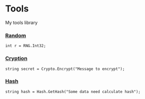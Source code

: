 # Tools
My tools library

### [Random](https://github.com/KwongHauLim/HaLi.Tools/tree/master/NetCore/HaLi.Tools.Randomization)
    int r = RNG.Int32;
    
    
### [Cryption](https://github.com/KwongHauLim/HaLi.Tools/tree/master/NetCore/HaLi.Tools.Encryption)
    string secret = Crypto.Encrypt("Message to encrypt");
    
### [Hash](https://github.com/KwongHauLim/HaLi.Tools/tree/master/NetCore/HaLi.Tools.Hashcode)
    string hash = Hash.GetHash("Some data need calculate hash");
